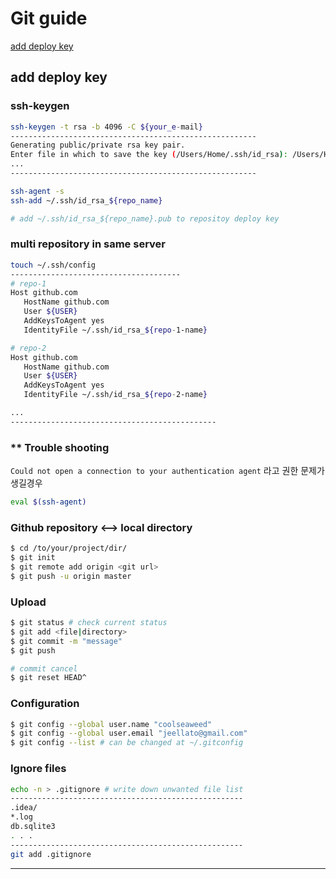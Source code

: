 # Git guide
   [add deploy key](#deploy-key)


## add deploy key <a name="deploy-key"></a>


   ### ssh-keygen
   ```bash
   ssh-keygen -t rsa -b 4096 -C ${your_e-mail}
   -------------------------------------------------------
   Generating public/private rsa key pair. 
   Enter file in which to save the key (/Users/Home/.ssh/id_rsa): /Users/Home/.ssh/id_rsa_${repo_name}
   ...
   -------------------------------------------------------
   
   ssh-agent -s
   ssh-add ~/.ssh/id_rsa_${repo_name}
   
   # add ~/.ssh/id_rsa_${repo_name}.pub to repositoy deploy key
   ```
   
   ### multi repository in same server
   ```bash
   touch ~/.ssh/config
   --------------------------------------
   # repo-1
   Host github.com
      HostName github.com
      User ${USER}
      AddKeysToAgent yes
      IdentityFile ~/.ssh/id_rsa_${repo-1-name}

   # repo-2
   Host github.com
      HostName github.com
      User ${USER}
      AddKeysToAgent yes
      IdentityFile ~/.ssh/id_rsa_${repo-2-name}
   
   ...
   ----------------------------------------------
   ```
   
   ### ** Trouble shooting
   `Could not open a connection to your authentication agent` 라고 권한 문제가 생길경우
   ```bash
   eval $(ssh-agent)
   ```
   




   ### Github repository <--> local directory 
   ```bash  
   $ cd /to/your/project/dir/
   $ git init
   $ git remote add origin <git url>
   $ git push -u origin master
   ```

   ### Upload
   ```bash
   $ git status # check current status
   $ git add <file|directory> 
   $ git commit -m "message"
   $ git push 

   # commit cancel
   $ git reset HEAD^  
   ```





   ### Configuration
   ```bash
   $ git config --global user.name "coolseaweed"
   $ git config --global user.email "jeellato@gmail.com"
   $ git config --list # can be changed at ~/.gitconfig
   ```



   
   ### Ignore files
   ```bash
   echo -n > .gitignore # write down unwanted file list
   ----------------------------------------------------
   .idea/
   *.log
   db.sqlite3
   . . .
   ----------------------------------------------------
   git add .gitignore
   ```




---
  
  
  
  
  
  
  
